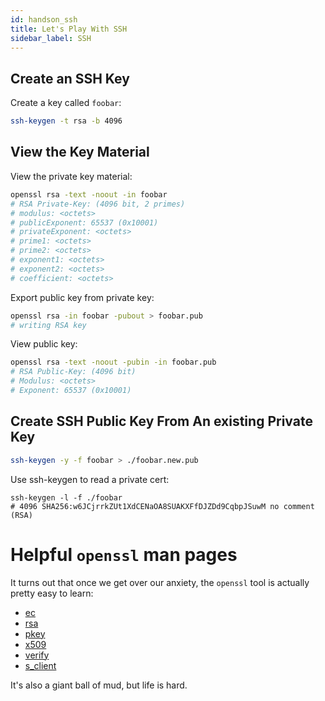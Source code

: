 ```yaml
---
id: handson_ssh
title: Let's Play With SSH
sidebar_label: SSH
---
```


## Create an SSH Key

Create a key called `foobar`:

```bash
ssh-keygen -t rsa -b 4096
```

## View the Key Material

View the private key material:

```bash
openssl rsa -text -noout -in foobar
# RSA Private-Key: (4096 bit, 2 primes)
# modulus: <octets>
# publicExponent: 65537 (0x10001)
# privateExponent: <octets>
# prime1: <octets>
# prime2: <octets>
# exponent1: <octets>
# exponent2: <octets>
# coefficient: <octets>
```

Export public key from private key:

```bash
openssl rsa -in foobar -pubout > foobar.pub
# writing RSA key
```

View public key:

```bash
openssl rsa -text -noout -pubin -in foobar.pub
# RSA Public-Key: (4096 bit)
# Modulus: <octets>
# Exponent: 65537 (0x10001)
```


## Create SSH Public Key From An existing Private Key

```bash
ssh-keygen -y -f foobar > ./foobar.new.pub
```

Use ssh-keygen to read a private cert:

```text
ssh-keygen -l -f ./foobar
# 4096 SHA256:w6JCjrrkZUt1XdCENaOA8SUAKXFfDJZDd9CqbpJSuwM no comment (RSA)
```

# Helpful `openssl` man pages

It turns out that once we get over our anxiety, the `openssl` tool is actually pretty easy to learn:

* [ec](https://www.openssl.org/docs/man1.1.1/man1/ec.html)
* [rsa](https://www.openssl.org/docs/man1.1.1/man1/rsa.html)
* [pkey](https://www.openssl.org/docs/man1.1.1/man1/pkey.html)
* [x509](https://www.openssl.org/docs/man1.1.1/man1/x509.html)
* [verify](https://www.openssl.org/docs/man1.1.1/man1/verify.html)
* [s_client](https://www.openssl.org/docs/man1.1.1/man1/s_client.html)

It's also a giant ball of mud, but life is hard.
